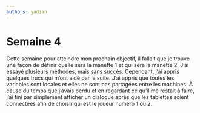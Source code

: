 ```yaml
---
authors: yadian
---
```


# Semaine 4

Cette semaine pour atteindre mon prochain objectif, il fallait que je trouve une façon de définir quelle sera la manette 1 et qui sera la manette 2. J’ai essayé plusieurs méthodes, mais sans succès.  Cependant, j’ai appris quelques trucs qui m’ont aidé par la suite. J’ai appris que toutes les variables sont locales et elles ne sont pas partagées entre les machines. À cause du temps que j’avais perdu et en regardant ce qu’il me restait à faire, j’ai fini par simplement afficher un dialogue après que les tablettes soient connectées afin de choisir qui est le joueur numéro 1 ou 2.
